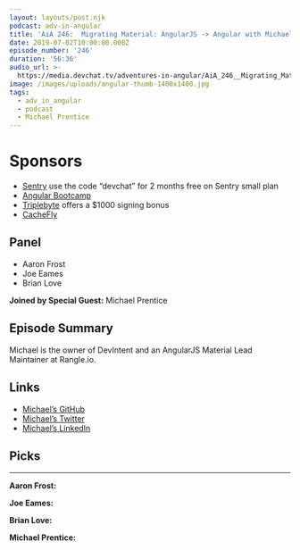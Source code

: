 ```yaml
---
layout: layouts/post.njk
podcast: adv-in-angular
title: 'AiA 246:  Migrating Material: AngularJS -> Angular with Michael Prentice'
date: 2019-07-02T10:00:00.000Z
episode_number: '246'
duration: '56:36'
audio_url: >-
  https://media.devchat.tv/adventures-in-angular/AiA_246__Migrating_Material_AngularJS_-_Angular_with_Michael_Prentice.mp3
image: /images/uploads/angular-thumb-1400x1400.jpg
tags:
  - adv_in_angular
  - podcast
  - Michael Prentice
---
```

# Sponsors

* [Sentry](https://sentry.io/welcome) use the code “devchat” for 2 months free on Sentry small plan
* [Angular Bootcamp](https://angularbootcamp.com/)
* [Triplebyte](https://triplebyte.com/angular) offers a $1000 signing bonus
* [CacheFly](https://www.cachefly.com)

## Panel

* Aaron Frost
* Joe Eames
* Brian Love

**Joined by Special Guest:** Michael Prentice

## Episode Summary

Michael is the owner of DevIntent and an AngularJS Material Lead Maintainer at Rangle.io. 

## Links

* [Michael’s GitHub](https://github.com/Splaktar)
* [Michael’s Twitter](https://twitter.com/splaktar?lang=en)
* [Michael’s LinkedIn](https://www.linkedin.com/in/michaellprentice)

## Picks

****

**Aaron Frost:**

**Joe Eames:**

**Brian Love:**

**Michael Prentice:**

